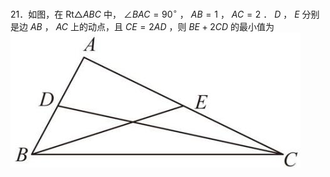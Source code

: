 21．如图，在 $\mathrm { R t } \triangle A B C$ 中， $\angle B A C = 9 0 ^ { \circ }$ ， $A B = 1$ ， $A C = 2$ ． $D$ ， $E$ 分别是边 $A B$ ， $A C$ 上的动点，且 $C E = 2 A D$ ，则 $B E + 2 C D$ 的最小值为
![](<../../qs_image_DB/专题2-6__逆等线之乾坤大挪移（解析版）/298a8a7e6d69a04f4391f227407934e30a902b440c438c206a994303d2c6d913.jpg>)
